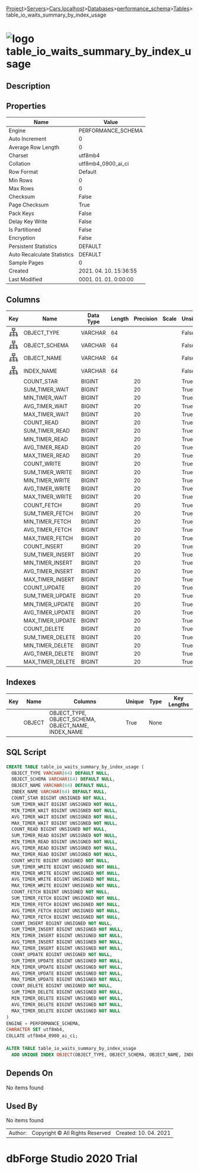 [Project](../../../../../startpage.md)>[Servers](../../../../Servers.md)>[Cars.localhost](../../../Cars.localhost.md)>[Databases](../../Databases.md)>[performance_schema](../performance_schema.md)>[Tables](Tables.md)>table_io_waits_summary_by_index_usage


# ![logo](../../../../../Images/table64.svg) table_io_waits_summary_by_index_usage

## <a name="#Description"></a>Description
> 
## <a name="#Properties"></a>Properties
|Name|Value|
|---|---|
|Engine|PERFORMANCE_SCHEMA|
|Auto Increment|0|
|Average Row Length|0|
|Charset|utf8mb4|
|Collation|utf8mb4_0900_ai_ci|
|Row Format|Default|
|Min Rows|0|
|Max Rows|0|
|Checksum|False|
|Page Checksum|True|
|Pack Keys|False|
|Delay Key Write|False|
|Is Partitioned|False|
|Encryption|False|
|Persistent Statistics|DEFAULT|
|Auto Recalculate Statistics|DEFAULT|
|Sample Pages|0|
|Created|2021. 04. 10. 15:36:55|
|Last Modified|0001. 01. 01. 0:00:00|


## <a name="#Columns"></a>Columns
|Key|Name|Data Type|Length|Precision|Scale|Unsigned|Zerofill|Binary|Not Null|Auto Increment|Default|Virtual|Description|
|:---:|---|---|---|---|---|---|---|---|---|---|---|---|---|
|[![Indexes OBJECT](../../../../../Images/index.svg)](#Indexes)|OBJECT_TYPE|VARCHAR|64|||False|False|False|False|False|NULL|False||
|[![Indexes OBJECT](../../../../../Images/index.svg)](#Indexes)|OBJECT_SCHEMA|VARCHAR|64|||False|False|False|False|False|NULL|False||
|[![Indexes OBJECT](../../../../../Images/index.svg)](#Indexes)|OBJECT_NAME|VARCHAR|64|||False|False|False|False|False|NULL|False||
|[![Indexes OBJECT](../../../../../Images/index.svg)](#Indexes)|INDEX_NAME|VARCHAR|64|||False|False|False|False|False|NULL|False||
||COUNT_STAR|BIGINT||20||True|False|False|True|False||False||
||SUM_TIMER_WAIT|BIGINT||20||True|False|False|True|False||False||
||MIN_TIMER_WAIT|BIGINT||20||True|False|False|True|False||False||
||AVG_TIMER_WAIT|BIGINT||20||True|False|False|True|False||False||
||MAX_TIMER_WAIT|BIGINT||20||True|False|False|True|False||False||
||COUNT_READ|BIGINT||20||True|False|False|True|False||False||
||SUM_TIMER_READ|BIGINT||20||True|False|False|True|False||False||
||MIN_TIMER_READ|BIGINT||20||True|False|False|True|False||False||
||AVG_TIMER_READ|BIGINT||20||True|False|False|True|False||False||
||MAX_TIMER_READ|BIGINT||20||True|False|False|True|False||False||
||COUNT_WRITE|BIGINT||20||True|False|False|True|False||False||
||SUM_TIMER_WRITE|BIGINT||20||True|False|False|True|False||False||
||MIN_TIMER_WRITE|BIGINT||20||True|False|False|True|False||False||
||AVG_TIMER_WRITE|BIGINT||20||True|False|False|True|False||False||
||MAX_TIMER_WRITE|BIGINT||20||True|False|False|True|False||False||
||COUNT_FETCH|BIGINT||20||True|False|False|True|False||False||
||SUM_TIMER_FETCH|BIGINT||20||True|False|False|True|False||False||
||MIN_TIMER_FETCH|BIGINT||20||True|False|False|True|False||False||
||AVG_TIMER_FETCH|BIGINT||20||True|False|False|True|False||False||
||MAX_TIMER_FETCH|BIGINT||20||True|False|False|True|False||False||
||COUNT_INSERT|BIGINT||20||True|False|False|True|False||False||
||SUM_TIMER_INSERT|BIGINT||20||True|False|False|True|False||False||
||MIN_TIMER_INSERT|BIGINT||20||True|False|False|True|False||False||
||AVG_TIMER_INSERT|BIGINT||20||True|False|False|True|False||False||
||MAX_TIMER_INSERT|BIGINT||20||True|False|False|True|False||False||
||COUNT_UPDATE|BIGINT||20||True|False|False|True|False||False||
||SUM_TIMER_UPDATE|BIGINT||20||True|False|False|True|False||False||
||MIN_TIMER_UPDATE|BIGINT||20||True|False|False|True|False||False||
||AVG_TIMER_UPDATE|BIGINT||20||True|False|False|True|False||False||
||MAX_TIMER_UPDATE|BIGINT||20||True|False|False|True|False||False||
||COUNT_DELETE|BIGINT||20||True|False|False|True|False||False||
||SUM_TIMER_DELETE|BIGINT||20||True|False|False|True|False||False||
||MIN_TIMER_DELETE|BIGINT||20||True|False|False|True|False||False||
||AVG_TIMER_DELETE|BIGINT||20||True|False|False|True|False||False||
||MAX_TIMER_DELETE|BIGINT||20||True|False|False|True|False||False||

## <a name="#Indexes"></a>Indexes
|Key|Name|Columns|Unique|Type|Key Lengths|
|:---:|---|---|---|---|---|
||OBJECT|OBJECT_TYPE, OBJECT_SCHEMA, OBJECT_NAME, INDEX_NAME|True|None||

## <a name="#SqlScript"></a>SQL Script
```SQL
CREATE TABLE table_io_waits_summary_by_index_usage (
  OBJECT_TYPE VARCHAR(64) DEFAULT NULL,
  OBJECT_SCHEMA VARCHAR(64) DEFAULT NULL,
  OBJECT_NAME VARCHAR(64) DEFAULT NULL,
  INDEX_NAME VARCHAR(64) DEFAULT NULL,
  COUNT_STAR BIGINT UNSIGNED NOT NULL,
  SUM_TIMER_WAIT BIGINT UNSIGNED NOT NULL,
  MIN_TIMER_WAIT BIGINT UNSIGNED NOT NULL,
  AVG_TIMER_WAIT BIGINT UNSIGNED NOT NULL,
  MAX_TIMER_WAIT BIGINT UNSIGNED NOT NULL,
  COUNT_READ BIGINT UNSIGNED NOT NULL,
  SUM_TIMER_READ BIGINT UNSIGNED NOT NULL,
  MIN_TIMER_READ BIGINT UNSIGNED NOT NULL,
  AVG_TIMER_READ BIGINT UNSIGNED NOT NULL,
  MAX_TIMER_READ BIGINT UNSIGNED NOT NULL,
  COUNT_WRITE BIGINT UNSIGNED NOT NULL,
  SUM_TIMER_WRITE BIGINT UNSIGNED NOT NULL,
  MIN_TIMER_WRITE BIGINT UNSIGNED NOT NULL,
  AVG_TIMER_WRITE BIGINT UNSIGNED NOT NULL,
  MAX_TIMER_WRITE BIGINT UNSIGNED NOT NULL,
  COUNT_FETCH BIGINT UNSIGNED NOT NULL,
  SUM_TIMER_FETCH BIGINT UNSIGNED NOT NULL,
  MIN_TIMER_FETCH BIGINT UNSIGNED NOT NULL,
  AVG_TIMER_FETCH BIGINT UNSIGNED NOT NULL,
  MAX_TIMER_FETCH BIGINT UNSIGNED NOT NULL,
  COUNT_INSERT BIGINT UNSIGNED NOT NULL,
  SUM_TIMER_INSERT BIGINT UNSIGNED NOT NULL,
  MIN_TIMER_INSERT BIGINT UNSIGNED NOT NULL,
  AVG_TIMER_INSERT BIGINT UNSIGNED NOT NULL,
  MAX_TIMER_INSERT BIGINT UNSIGNED NOT NULL,
  COUNT_UPDATE BIGINT UNSIGNED NOT NULL,
  SUM_TIMER_UPDATE BIGINT UNSIGNED NOT NULL,
  MIN_TIMER_UPDATE BIGINT UNSIGNED NOT NULL,
  AVG_TIMER_UPDATE BIGINT UNSIGNED NOT NULL,
  MAX_TIMER_UPDATE BIGINT UNSIGNED NOT NULL,
  COUNT_DELETE BIGINT UNSIGNED NOT NULL,
  SUM_TIMER_DELETE BIGINT UNSIGNED NOT NULL,
  MIN_TIMER_DELETE BIGINT UNSIGNED NOT NULL,
  AVG_TIMER_DELETE BIGINT UNSIGNED NOT NULL,
  MAX_TIMER_DELETE BIGINT UNSIGNED NOT NULL
)
ENGINE = PERFORMANCE_SCHEMA,
CHARACTER SET utf8mb4,
COLLATE utf8mb4_0900_ai_ci;

ALTER TABLE table_io_waits_summary_by_index_usage 
  ADD UNIQUE INDEX OBJECT(OBJECT_TYPE, OBJECT_SCHEMA, OBJECT_NAME, INDEX_NAME);
```

## <a name="#DependsOn"></a>Depends On
No items found

## <a name="#UsedBy"></a>Used By
No items found

||||
|---|---|---|
|Author: |Copyright © All Rights Reserved|Created: 10. 04. 2021|
# dbForge Studio 2020 Trial